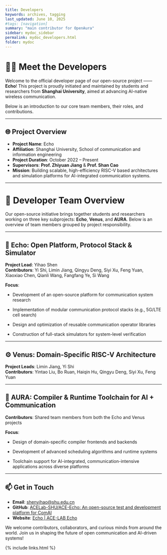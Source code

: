 ```yaml
---
title: Developers
keywords: archives, tagging
last_updated: June 10, 2025
#tags: [navigation]
summary: "main contributor for OpenAura"
sidebar: mydoc_sidebar
permalink: mydoc_developers.html
folder: mydoc
---
```


# 👨‍💻 Meet the Developers

Welcome to the official developer page of our open-source project —— **Echo**! This project is proudly initiated and maintained by students and researchers from **Shanghai University**, aimed at advancing AI-native wireless communication.

Below is an introduction to our core team members, their roles, and contributions.

---

## 🌐 Project Overview

- **Project Name**: Echo  
- **Affiliation**: Shanghai University, School of communication and information engineering
- **Project Duration**: October 2022 – Present  
- **Supervisors**:  **Prof. Zhiyuan Jiang**  & **Prof. Shan Cao**
- **Mission**: Building scalable, high-efficiency RISC-V based architectures and simulation platforms for AI-integrated communication systems.

---

# 👥 Developer Team Overview

Our open-source initiative brings together students and researchers working on three key subprojects: **Echo**, **Venus**, and **AURA**. Below is an overview of team members grouped by project responsibility.

---

## 🔁 Echo: Open Platform, Protocol Stack & Simulator

**Project Lead**: Yihao Shen  
**Contributors**: Yi Shi, Limin Jiang, Qingyu Deng, Siyi Xu, Feng Yuan, Xiaoxiao Chen, Qianli Wang, Fangfang Ye, Si Wang

**Focus**:

* Development of an open-source platform for communication system research

* Implementation of modular communication protocol stacks (e.g., 5G/LTE cell search)

* Design and optimization of reusable communication operator libraries

* Construction of full-stack simulators for system-level verification

* * *

⚙️ Venus: Domain-Specific RISC-V Architecture
---------------------------------------------

**Project Leads**: Limin Jiang, Yi Shi  
**Contributors**: Yintao Liu, Bo Ruan, Haiqin Hu, Qingyu Deng, Siyi Xu, Feng Yuan

* * *

🧠 AURA: Compiler & Runtime Toolchain for AI + Communication
------------------------------------------------------------

**Contributors**: Shared team members from both the Echo and Venus projects

**Focus**:

* Design of domain-specific compiler frontends and backends

* Development of advanced scheduling algorithms and runtime systems

* Toolchain support for AI-integrated, communication-intensive applications across diverse platforms

---



## 📫 Get in Touch

- **Email**: shenyihao@shu.edu.cn
- **GitHub**: [ACELab-SHU/ACE-Echo: An open-source test and development platform for ComAI](https://github.com/ACELab-SHU/ACE-Echo)
- **Website**: [Echo | ACE-LAB Echo](https://acelab-shu.github.io/ACE-Echo/)

We welcome contributors, collaborators, and curious minds from around the world. Join us in shaping the future of open communication and AI-driven systems!

{% include links.html %}
